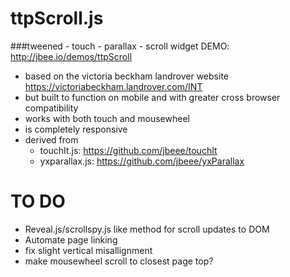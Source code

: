 ttpScroll.js
============
###tweened - touch - parallax - scroll widget 
DEMO: http://jbee.io/demos/ttpScroll
- based on the victoria beckham landrover website https://victoriabeckham.landrover.com/INT
- but built to function on mobile and with greater cross browser compatibility
- works with both touch and mousewheel
- is completely responsive
- derived from
	- touchIt.js: https://github.com/jbeee/touchIt
	- yxparallax.js: https://github.com/jbeee/yxParallax


TO DO
=====
- Reveal.js/scrollspy.js like method for scroll updates to DOM
- Automate page linking
- fix slight vertical misallignment 
- make mousewheel scroll to closest page top?

